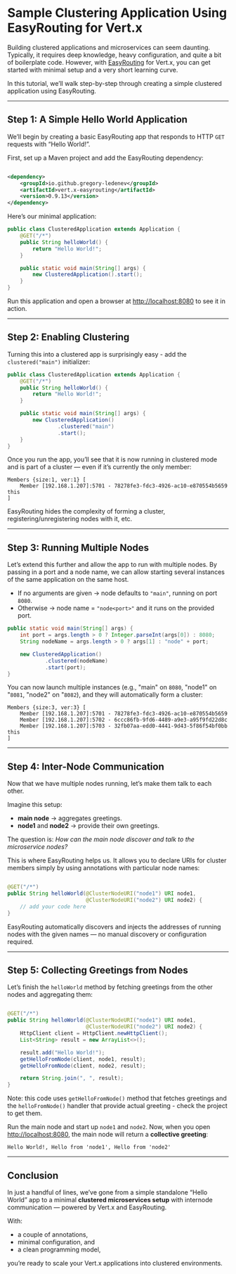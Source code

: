 # Sample Clustering Application Using EasyRouting for Vert.x

Building clustered applications and microservices can seem daunting. Typically, it requires deep knowledge, heavy
configuration, and quite a bit of boilerplate code. However, with [EasyRouting](https://github.com/gregory-ledenev/vert.x-easyrouting) for Vert.x, you can get started with minimal setup and a very short learning curve.

In this tutorial, we’ll walk step-by-step through creating a simple clustered application using EasyRouting.

***

## Step 1: A Simple Hello World Application

We’ll begin by creating a basic EasyRouting app that responds to HTTP `GET` requests with “Hello World!”.

First, set up a Maven project and add the EasyRouting dependency:

```xml

<dependency>
    <groupId>io.github.gregory-ledenev</groupId>
    <artifactId>vert.x-easyrouting</artifactId>
    <version>0.9.13</version>
</dependency>
```

Here’s our minimal application:

```java
public class ClusteredApplication extends Application {
    @GET("/*")
    public String helloWorld() {
        return "Hello World!";
    }

    public static void main(String[] args) {
        new ClusteredApplication().start();
    }
}
```

Run this application and open a browser at [http://localhost:8080]() to see it in action.

***

## Step 2: Enabling Clustering

Turning this into a clustered app is surprisingly easy - add the `clustered("main")` initializer:

```java
public class ClusteredApplication extends Application {
    @GET("/*")
    public String helloWorld() {
        return "Hello World!";
    }

    public static void main(String[] args) {
        new ClusteredApplication()
                .clustered("main")
                .start();
    }
}
```

Once you run the app, you’ll see that it is now running in clustered mode and is part of a cluster — even if it’s
currently the only member:

```
Members {size:1, ver:1} [
    Member [192.168.1.207]:5701 - 78278fe3-fdc3-4926-ac10-e870554b5659 this
]
```
EasyRouting hides the complexity of forming a cluster, registering/unregistering nodes with it, etc. 

***

## Step 3: Running Multiple Nodes

Let’s extend this further and allow the app to run with multiple nodes. By passing in a port and a node name, we can
allow starting  several instances of the same application on the same host.

- If no arguments are given → node defaults to `"main"`, running on port `8080`.
- Otherwise → node name = `"node<port>"` and it runs on the provided port.

```java
public static void main(String[] args) {
    int port = args.length > 0 ? Integer.parseInt(args[0]) : 8080;
    String nodeName = args.length > 0 ? args[1] : "node" + port;

    new ClusteredApplication()
            .clustered(nodeName)
            .start(port);
}
```

You can now launch multiple instances (e.g., "main" on `8080`, "node1" on "`8081`, "node2" on "`8082`), and they will automatically form a cluster:

```
Members {size:3, ver:3} [
    Member [192.168.1.207]:5701 - 78278fe3-fdc3-4926-ac10-e870554b5659
    Member [192.168.1.207]:5702 - 6ccc86fb-9fd6-4489-a9e3-a95f9fd22d8c
    Member [192.168.1.207]:5703 - 32fb07aa-edd0-4441-9d43-5f86f54bf0bb this
]
```

***

## Step 4: Inter-Node Communication

Now that we have multiple nodes running, let’s make them talk to each other.

Imagine this setup:

- **main node** → aggregates greetings.
- **node1** and **node2** → provide their own greetings.

The question is: *How can the main node discover and talk to the microservice nodes?*

This is where EasyRouting helps us. It allows you to declare URIs for cluster members simply by using annotations with particular node names:

```java

@GET("/*")
public String helloWorld(@ClusterNodeURI("node1") URI node1,
                         @ClusterNodeURI("node2") URI node2) {
    // add your code here
}
```

EasyRouting automatically discovers and injects the addresses of running nodes with the given names — no manual discovery or
configuration required.

***

## Step 5: Collecting Greetings from Nodes

Let’s finish the `helloWorld` method by fetching greetings from the other nodes and aggregating them:

```java

@GET("/*")
public String helloWorld(@ClusterNodeURI("node1") URI node1,
                         @ClusterNodeURI("node2") URI node2) {
    HttpClient client = HttpClient.newHttpClient();
    List<String> result = new ArrayList<>();

    result.add("Hello World!");
    getHelloFromNode(client, node1, result);
    getHelloFromNode(client, node2, result);

    return String.join(", ", result);
}
```
Note: this code uses `getHelloFromNode()` method that fetches greetings and the  `helloFromNode()` handler that provide actual greeting - check the project to get them.

Run the main node and start up `node1` and `node2`. Now, when you open [http://localhost:8080](), the main node will return a **collective greeting**:

```
Hello World!, Hello from 'node1', Hello from 'node2'
```

***

## Conclusion

In just a handful of lines, we’ve gone from a simple standalone “Hello World” app to a minimal **clustered microservices setup** with internode communication — powered by Vert.x and EasyRouting.

With:

- a couple of annotations,
- minimal configuration, and
- a clean programming model,

you’re ready to scale your Vert.x applications into clustered environments.